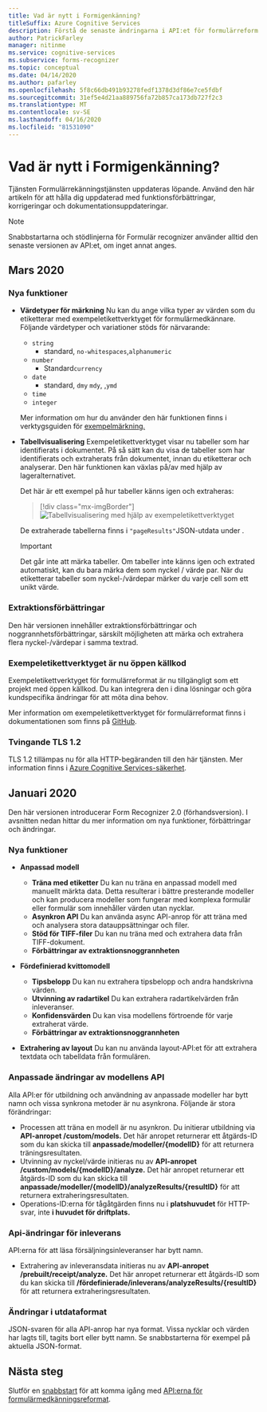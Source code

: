 ```yaml
---
title: Vad är nytt i Formigenkänning?
titleSuffix: Azure Cognitive Services
description: Förstå de senaste ändringarna i API:et för formulärreform.
author: PatrickFarley
manager: nitinme
ms.service: cognitive-services
ms.subservice: forms-recognizer
ms.topic: conceptual
ms.date: 04/14/2020
ms.author: pafarley
ms.openlocfilehash: 5f8c66db491b93278fedf1378d3df86e7ce5fdbf
ms.sourcegitcommit: 31ef5e4d21aa889756fa72b857ca173db727f2c3
ms.translationtype: MT
ms.contentlocale: sv-SE
ms.lasthandoff: 04/16/2020
ms.locfileid: "81531090"
---
```

# <a name="whats-new-in-form-recognizer"></a>Vad är nytt i Formigenkänning?

Tjänsten Formulärrekänningstjänsten uppdateras löpande. Använd den här artikeln för att hålla dig uppdaterad med funktionsförbättringar, korrigeringar och dokumentationsuppdateringar.

> [!NOTE]
> Snabbstartarna och stödlinjerna för Formulär recognizer använder alltid den senaste versionen av API:et, om inget annat anges.

## <a name="march-2020"></a>Mars 2020 

### <a name="new-features"></a>Nya funktioner

* **Värdetyper för märkning** Nu kan du ange vilka typer av värden som du etiketterar med exempeletikettverktyget för formulärmedkännare. Följande värdetyper och variationer stöds för närvarande:
  * `string`
    * standard, `no-whitespaces`,`alphanumeric`
  * `number`
    * Standard`currency`
  * `date` 
    * standard, `dmy` `mdy`, ,`ymd`
  * `time`
  * `integer`

  Mer information om hur du använder den här funktionen finns i verktygsguiden för [exempelmärkning.](./quickstarts/label-tool.md#specify-tag-value-types)


* **Tabellvisualisering** Exempeletikettverktyget visar nu tabeller som har identifierats i dokumentet. På så sätt kan du visa de tabeller som har identifierats och extraherats från dokumentet, innan du etiketterar och analyserar. Den här funktionen kan växlas på/av med hjälp av lageralternativet.

  Det här är ett exempel på hur tabeller känns igen och extraheras:

  > [!div class="mx-imgBorder"]
  > ![Tabellvisualisering med hjälp av exempeletikettverktyget](./media/whats-new/formre-table-viz.png)

    De extraherade tabellerna finns i `"pageResults"`JSON-utdata under .

  > [!IMPORTANT]
  > Det går inte att märka tabeller. Om tabeller inte känns igen och extrated automatiskt, kan du bara märka dem som nyckel / värde par. När du etiketterar tabeller som nyckel-/värdepar märker du varje cell som ett unikt värde.

### <a name="extraction-enhancements"></a>Extraktionsförbättringar

Den här versionen innehåller extraktionsförbättringar och noggrannhetsförbättringar, särskilt möjligheten att märka och extrahera flera nyckel-/värdepar i samma textrad. 
 
### <a name="sample-labeling-tool-is-now-open-source"></a>Exempeletikettverktyget är nu öppen källkod

Exempeletikettverktyget för formulärreformat är nu tillgängligt som ett projekt med öppen källkod. Du kan integrera den i dina lösningar och göra kundspecifika ändringar för att möta dina behov.

Mer information om exempeletikettverktyget för formulärreformat finns i dokumentationen som finns på [GitHub](https://github.com/microsoft/OCR-Form-Tools/blob/master/README.md).

### <a name="tls-12-enforcement"></a>Tvingande TLS 1.2

TLS 1.2 tillämpas nu för alla HTTP-begäranden till den här tjänsten. Mer information finns i [Azure Cognitive Services-säkerhet](../cognitive-services-security.md).

## <a name="january-2020"></a>Januari 2020

Den här versionen introducerar Form Recognizer 2.0 (förhandsversion). I avsnitten nedan hittar du mer information om nya funktioner, förbättringar och ändringar. 

### <a name="new-features"></a>Nya funktioner

* **Anpassad modell**
  * **Träna med etiketter** Du kan nu träna en anpassad modell med manuellt märkta data. Detta resulterar i bättre presterande modeller och kan producera modeller som fungerar med komplexa formulär eller formulär som innehåller värden utan nycklar.
  * **Asynkron API** Du kan använda async API-anrop för att träna med och analysera stora datauppsättningar och filer.
  * **Stöd för TIFF-filer** Du kan nu träna med och extrahera data från TIFF-dokument.
  * **Förbättringar av extraktionsnoggrannheten**

* **Fördefinierad kvittomodell**
  * **Tipsbelopp** Du kan nu extrahera tipsbelopp och andra handskrivna värden.
  * **Utvinning av radartikel** Du kan extrahera radartikelvärden från inleveranser.
  * **Konfidensvärden** Du kan visa modellens förtroende för varje extraherat värde.
  * **Förbättringar av extraktionsnoggrannheten**

* **Extrahering av layout** Du kan nu använda layout-API:et för att extrahera textdata och tabelldata från formulären.

### <a name="custom-model-api-changes"></a>Anpassade ändringar av modellens API

Alla API:er för utbildning och användning av anpassade modeller har bytt namn och vissa synkrona metoder är nu asynkrona. Följande är stora förändringar:

* Processen att träna en modell är nu asynkron. Du initierar utbildning via **API-anropet /custom/models.** Det här anropet returnerar ett åtgärds-ID som du kan skicka till **anpassade/modeller/{modelID}** för att returnera träningsresultaten.
* Utvinning av nyckel/värde initieras nu av **API-anropet /custom/models/{modelID}/analyze.** Det här anropet returnerar ett åtgärds-ID som du kan skicka till **anpassade/modeller/{modelID}/analyzeResults/{resultID}** för att returnera extraheringsresultaten.
* Operations-ID:erna för tågåtgärden finns nu i **platshuvudet** för HTTP-svar, inte **i huvudet för driftplats.**

### <a name="receipt-api-changes"></a>Api-ändringar för inleverans

API:erna för att läsa försäljningsinleveranser har bytt namn.

* Extrahering av inleveransdata initieras nu av **API-anropet /prebuilt/receipt/analyze.** Det här anropet returnerar ett åtgärds-ID som du kan skicka till **/fördefinierade/inleverans/analyzeResults/{resultID}** för att returnera extraheringsresultaten.

### <a name="output-format-changes"></a>Ändringar i utdataformat

JSON-svaren för alla API-anrop har nya format. Vissa nycklar och värden har lagts till, tagits bort eller bytt namn. Se snabbstarterna för exempel på aktuella JSON-format.

## <a name="next-steps"></a>Nästa steg

Slutför en [snabbstart](quickstarts/curl-train-extract.md) för att komma igång med [API:erna för formulärmedkänningsreformat](https://westus2.dev.cognitive.microsoft.com/docs/services/form-recognizer-api-v2-preview/operations/AnalyzeWithCustomForm).